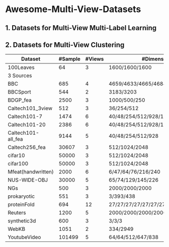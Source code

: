 # Awesome-Multi-View-Datasets

## 1. Datasets for Multi-View Multi-Label Learning



## 2. Datasets for Multi-View Clustering

| Dataset            | #Sample | #Views | #Dimensions                         | #Clusters | Type  | URL                                                          |
| ------------------ | ------- | ------ | ----------------------------------- | --------- | ----- | ------------------------------------------------------------ |
| 100Leaves          | 64      | 3      | 1600/1600/1600                      | 100       |       |                                                              |
| 3 Sources          |         |        |                                     |           | text  | [3sources](http://mlg.ucd.ie/datasets/3sources.html)         |
| BBC                | 685     | 4      | 4659/4633/4665/4684                 | 5         | text  | [segment](http://mlg.ucd.ie/datasets/segment.html)           |
| BBCSport           | 544     | 2      | 3183/3203                           | 5         | text  | [segment](http://mlg.ucd.ie/datasets/segment.html)           |
| BDGP_fea           | 2500    | 3      | 1000/500/250                        | 5         |       |                                                              |
| Caltech101_3view   | 512     | 3      | 36/254/512                          | 11        | image | [Caltech101](http://www.vision.caltech.edu/Image_Datasets/Caltech101/) |
| Caltech101-7       | 1474    | 6      | 40/48/254/512/928/1984              | 7         | image | [Caltech101](http://www.vision.caltech.edu/Image_Datasets/Caltech101/) |
| Caltech101-20      | 2386    | 6      | 40/48/254/512/928/1984              | 20        | image | [Caltech101](http://www.vision.caltech.edu/Image_Datasets/Caltech101/) |
| Caltech101-all_fea | 9144    | 5      | 40/48/254/512/928                   | 102       | image | [Caltech101](http://www.vision.caltech.edu/Image_Datasets/Caltech101/) |
| Caltech256_fea     | 30607   | 3      | 512/1024/2048                       | 257       | image | [Caltech256](http://www.vision.caltech.edu/Image_Datasets/Caltech256/) |
| cifar10            | 50000   | 3      | 512/1024/2048                       | 10        |       |                                                              |
| cifar100           | 50000   | 3      | 512/1024/2048                       | 100       |       |                                                              |
| Mfeat(handwritten) | 2000    | 6      | 6/47/64/76/216/240                  | 10        | image | [Mfeat](https://archive.ics.uci.edu/ml/datasets/Multiple+Features) |
| NUS-WIDE-OBJ       | 30000   | 5      | 65/74/129/145/226                   | 31        |       | [NUS-WIDE](http://lms.comp.nus.edu.sg/research/NUS-WIDE.htm) |
| NGs                | 500     | 3      | 2000/2000/2000                      | 5         |       |                                                              |
| prokaryotic        | 551     | 3      | 3/393/438                           | 4         |       |                                                              |
| proteinFold        | 694     | 12     | 27/27/27/27/27/27/27/27/27/27/27/27 | 27        |       |                                                              |
| Reuters            | 1200    | 5      | 2000/2000/2000/2000/2000            | 6         | text  | [reuters](http://lig-membres.imag.fr/grimal/data.html)       |
| synthetic3d        | 600     | 3      | 3/3/3                               | 3         |       |                                                              |
| WebKB              | 1051    | 2      | 334/2949                            | 2         | text  | [webkb](http://lig-membres.imag.fr/grimal/data.html)         |
| YoutubeVideo       | 101499  | 5      | 64/64/512/647/838                   | 31        | image | [youtube](http://archive.ics.uci.edu/ml/datasets/YouTube+Multiview+Video+Games+Dataset#) |
